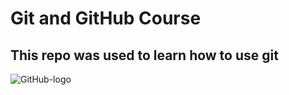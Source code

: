 # Git and GitHub Course

## This repo was used to learn how to use git

![GitHub-logo](https://user-images.githubusercontent.com/54397862/166120979-2070ebc4-43c7-4e36-93a1-43901d462495.png)

